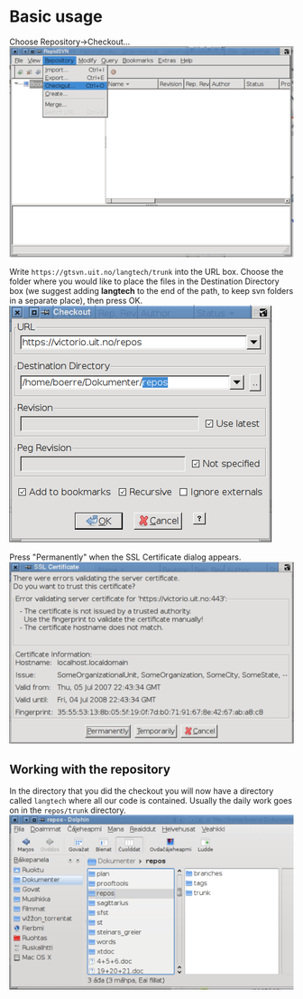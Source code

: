# Basic usage

Choose Repository-&gt;Checkout...  
![checkout menu item](images/rapidsvn2.png)

Write `https://gtsvn.uit.no/langtech/trunk` into the URL box. Choose the
folder where you would like to place the files in the Destination
Directory box (we suggest adding **langtech** to the end of the path, to
keep svn folders in a separate place), then press OK.  
![RapidSVN checkout dialog](images/rapidsvn3.png)

Press "Permanently" when the SSL Certificate dialog appears.  
![SSL Certificate dialog](images/rapidsvn4.png)

## Working with the repository

In the directory that you did the checkout you will now have a directory
called `langtech` where all our code is contained. Usually the daily
work goes on in the `repos/trunk` directory.  
![View of repos map](images/rapidsvn5.png)
